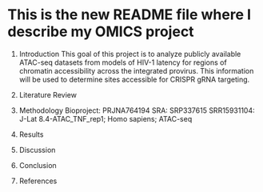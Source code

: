 # This is the new README file where I describe my OMICS project

1. Introduction
This goal of this project is to analyze publicly available ATAC-seq datasets from models of HIV-1 latency for regions of chromatin accessibility across the integrated provirus. This information will be used to determine sites accessible for CRISPR gRNA targeting.

2. Literature Review

3. Methodology
Bioproject: PRJNA764194
SRA: SRP337615
	SRR15931104: J-Lat 8.4-ATAC_TNF_rep1; Homo sapiens; ATAC-seq
	

4. Results

5. Discussion

6. Conclusion

7. References 




